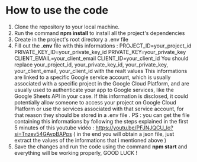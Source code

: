 # How to use the code 
1. Clone the repository to your local machine.
2. Run the command **npm install** to install all the project's dependencies
3. Create in the project's root directory a .env file
4. Fill out the **.env** file with this informations :
     PROJECT_ID=your_project_id
     PRIVATE_KEY_ID=your_private_key_id
     PRIVATE_KEY=your_private_key
     CLIENT_EMAIL=your_client_email
     CLIENT_ID=your_client_id
You should replace your_project_id, your_private_key_id, your_private_key, your_client_email, your_client_id with the realt values
This informations are linked to a specific Google service account, which is usually associated with a specific project in the Google Cloud Platform, and are usually used to authenticate your app to Google services, like the Google Sheets API in your case. If this information is disclosed, it could potentially allow someone to access your project on Google Cloud Platform or use the services associated with that service account, for that reason they should be stored in a .env file .
PS : you can get the file containing this informations by following the steps explained in the first 5 minutes of this youtube vidéo : https://youtu.be/PFJNJQCU_lo?si=Tnzev54GAvpBAPps
( in the end you will obtain a json file, just extract the values of the informations that i mentioned above )
5. Save the changes and run the code using the command **npm start** and everything will be working properly, GOOD LUCK !
